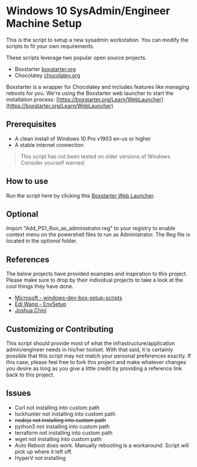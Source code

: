 # Windows 10 SysAdmin/Engineer Machine Setup
This is the script to setup a new sysadmin workstation. You can modify the scripts to fit your own requirements.

These scripts leverage two popular open source projects.

- Boxstarter [boxstarter.org](http://boxstarter.org)
- Chocolatey [chocolatey.org](http://chocolatey.org)

Boxstarter is a wrapper for Chocolatey and includes features like managing reboots for you. We're using the Boxstarter web launcher to start the installation process: [https://boxstarter.org/Learn/WebLauncher](https://boxstarter.org/Learn/WebLauncher)

 
## Prerequisites
- A clean install of Windows 10 Pro v1903 en-us or higher
- A stable internet connection

> This script has not been tested on older versions of Windows. Consider yourself warned.

## How to use
Run the script here by clicking this [Boxstarter Web Launcher](http://boxstarter.org/package/url?https://raw.githubusercontent.com/chrisrbmn/workstationbuilder/master/BaseBuild.ps1).

## Optional
Import "Add_PS1_Run_as_administrator.reg" to your registry to enable context menu on the powershell files to run as Administrator. The Reg file is located in the _optional_ folder.

## References
The below projects have provided examples and inspiration to this project. Please make sure to drop by their individual projects to take a look at the cool things they have done. 

-  [Microsoft - windows-dev-box-setup-scripts](https://github.com/microsoft/windows-dev-box-setup-scripts)
-  [Edi Wang - EnvSetup](https://github.com/EdiWang/EnvSetup)
-  [Joshua Chini](https://joshuachini.com/2017/10/27/automated-setup-of-a-windows-environment-using-boxstarter-and-powershell/)

## Customizing or Contributing
This script should provide most of what the infrastructure/application admin/engineer needs in his/her toolset. With that said, it is certainly possible that this script may not match your personal preferences exactly. If this case, please feel free to fork this project and make whatever changes you desire as long as you give a little credit by providing a reference link back to this project.

## Issues

- Curl not installing into custom path
- lockhunter not installing into custom path
- ~~nodejs not installing into custom path~~
- python3 not installing into custom path
- terraform not installing into custom path
- wget not installing into custom path
- Auto Reboot does work. Manually rebooting is a workaround. Script will pick up where it left off.
- HyperV not installing
